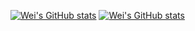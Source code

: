 [![Wei's GitHub stats](https://github-readme-stats-theta-snowy-87.vercel.app/api?username=CrazyWr&theme=nord&hide_rank=false&hide=stars&rank_icon=default&include_all_commits=true)](https://github.com/CrazyWr)
[![Wei's GitHub stats](https://github-readme-stats.vercel.app/api?username=CrazyWr&theme=nord&hide_rank=false&hide=stars&rank_icon=default&include_all_commits=true)](https://github.com/CrazyWr)
<!--
**CrazyWr/CrazyWr** is a ✨ _special_ ✨ repository because its `README.md` (this file) appears on your GitHub profile.

Here are some ideas to get you started:

- 🔭 I’m currently working on ...
- 🌱 I’m currently learning ...
- 👯 I’m looking to collaborate on ...
- 🤔 I’m looking for help with ...
- 💬 Ask me about ...
- 📫 How to reach me: ...
- 😄 Pronouns: ...
- ⚡ Fun fact: ...
-->
